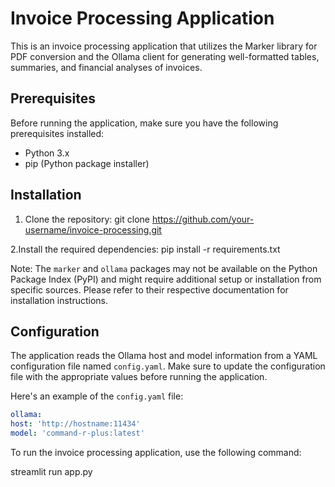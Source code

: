 # Invoice Processing Application

This is an invoice processing application that utilizes the Marker library for PDF conversion and the Ollama client for generating well-formatted tables, summaries, and financial analyses of invoices.

## Prerequisites

Before running the application, make sure you have the following prerequisites installed:

- Python 3.x
- pip (Python package installer)

## Installation

1. Clone the repository:
git clone https://github.com/your-username/invoice-processing.git

2.Install the required dependencies:
pip install -r requirements.txt

Note: The `marker` and `ollama` packages may not be available on the Python Package Index (PyPI) and might require additional setup or installation from specific sources. Please refer to their respective documentation for installation instructions.

## Configuration

The application reads the Ollama host and model information from a YAML configuration file named `config.yaml`. Make sure to update the configuration file with the appropriate values before running the application.

Here's an example of the `config.yaml` file:

```yaml
ollama:
host: 'http://hostname:11434'
model: 'command-r-plus:latest'
```
To run the invoice processing application, use the following command:

streamlit run app.py


